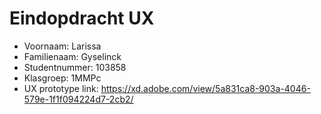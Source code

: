 # Eindopdracht UX

- Voornaam: Larissa
- Familienaam: Gyselinck
- Studentnummer: 103858
- Klasgroep: 1MMPc
- UX prototype link: https://xd.adobe.com/view/5a831ca8-903a-4046-579e-1f1f094224d7-2cb2/ 